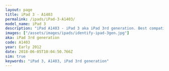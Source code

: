 ```yaml
---
layout: page
title: iPad 3 - A1403
permalink: /ipads/iPad-3-A1403/
model_name: iPad 3
description: "iPad A1403 - iPad 3 aka iPad 3rd generation. Best compatible iPad cases, pens, chargers and keyboards."
images: ["/assets/images/ipads/identify-ipad-3gen.jpg"]
aka: iPad 3rd generation
code: A1403
year: Early 2012
date: 2018-06-05T10:04:50.766Z
sim: true
keywords: "iPad 3, A1403, iPad 3rd generation"
---
```


